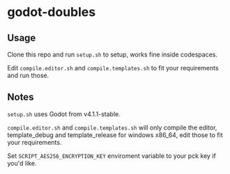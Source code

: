# godot-doubles
## Usage
Clone this repo and run `setup.sh` to setup, works fine inside codespaces.

Edit `compile.editor.sh` and `compile.templates.sh` to fit your requirements and run those.

## Notes
`setup.sh` uses Godot from v4.1.1-stable.

`compile.editor.sh` and `compile.templates.sh` will only compile the editor, template_debug and template_release for windows x86_64, edit those to fit your requirements.

Set `SCRIPT_AES256_ENCRYPTION_KEY` enviroment variable to your pck key if you'd like.